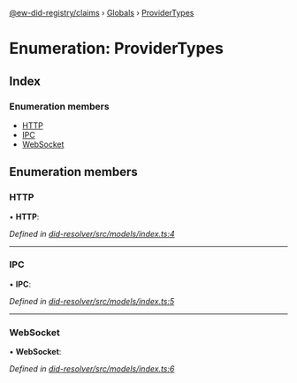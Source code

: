 [@ew-did-registry/claims](../README.md) › [Globals](../globals.md) › [ProviderTypes](providertypes.md)

# Enumeration: ProviderTypes

## Index

### Enumeration members

* [HTTP](providertypes.md#http)
* [IPC](providertypes.md#ipc)
* [WebSocket](providertypes.md#websocket)

## Enumeration members

###  HTTP

• **HTTP**:

*Defined in [did-resolver/src/models/index.ts:4](https://github.com/energywebfoundation/ew-did-registry/blob/b6dc9ee/packages/did-resolver/src/models/index.ts#L4)*

___

###  IPC

• **IPC**:

*Defined in [did-resolver/src/models/index.ts:5](https://github.com/energywebfoundation/ew-did-registry/blob/b6dc9ee/packages/did-resolver/src/models/index.ts#L5)*

___

###  WebSocket

• **WebSocket**:

*Defined in [did-resolver/src/models/index.ts:6](https://github.com/energywebfoundation/ew-did-registry/blob/b6dc9ee/packages/did-resolver/src/models/index.ts#L6)*
